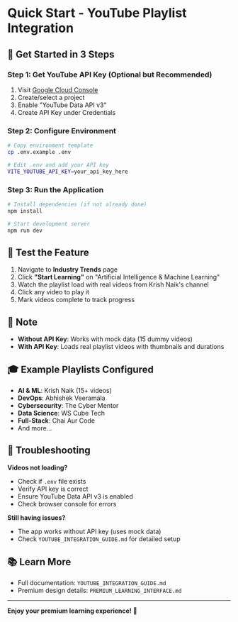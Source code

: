 # Quick Start - YouTube Playlist Integration

## 🚀 Get Started in 3 Steps

### Step 1: Get YouTube API Key (Optional but Recommended)

1. Visit [Google Cloud Console](https://console.cloud.google.com/)
2. Create/select a project
3. Enable "YouTube Data API v3"
4. Create API Key under Credentials

### Step 2: Configure Environment

```bash
# Copy environment template
cp .env.example .env

# Edit .env and add your API key
VITE_YOUTUBE_API_KEY=your_api_key_here
```

### Step 3: Run the Application

```bash
# Install dependencies (if not already done)
npm install

# Start development server
npm run dev
```

## 🎯 Test the Feature

1. Navigate to **Industry Trends** page
2. Click **"Start Learning"** on "Artificial Intelligence & Machine Learning"
3. Watch the playlist load with real videos from Krish Naik's channel
4. Click any video to play it
5. Mark videos complete to track progress

## 📝 Note

- **Without API Key**: Works with mock data (15 dummy videos)
- **With API Key**: Loads real playlist videos with thumbnails and durations

## 🎓 Example Playlists Configured

- **AI & ML**: Krish Naik (15+ videos)
- **DevOps**: Abhishek Veeramala
- **Cybersecurity**: The Cyber Mentor
- **Data Science**: WS Cube Tech
- **Full-Stack**: Chai Aur Code
- And more...

## 🔧 Troubleshooting

**Videos not loading?**
- Check if `.env` file exists
- Verify API key is correct
- Ensure YouTube Data API v3 is enabled
- Check browser console for errors

**Still having issues?**
- The app works without API key (uses mock data)
- Check `YOUTUBE_INTEGRATION_GUIDE.md` for detailed setup

## 📚 Learn More

- Full documentation: `YOUTUBE_INTEGRATION_GUIDE.md`
- Premium design details: `PREMIUM_LEARNING_INTERFACE.md`

---

**Enjoy your premium learning experience! 🎉**
